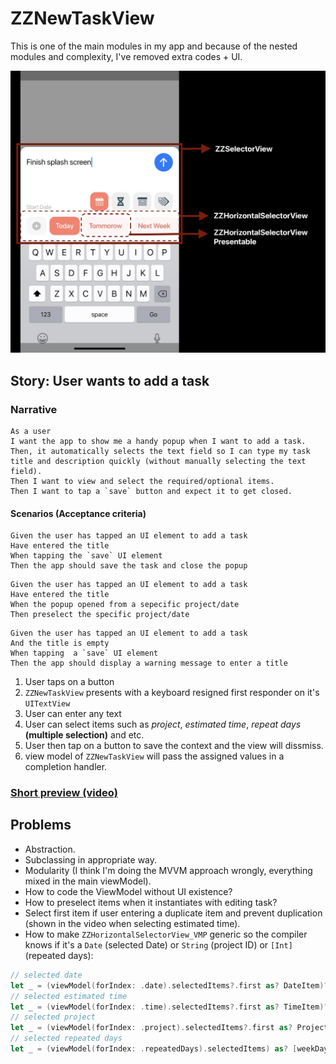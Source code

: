 # ZZNewTaskView
This is one of the main modules in my app and because of the nested modules and complexity, I've removed extra codes + UI.

![Preview](/Resources/UI.png)

## Story: User wants to add a task

### Narrative
```
As a user
I want the app to show me a handy popup when I want to add a task.
Then, it automatically selects the text field so I can type my task title and description quickly (without manually selecting the text field).
Then I want to view and select the required/optional items.
Then I want to tap a `save` button and expect it to get closed.
```

#### Scenarios (Acceptance criteria)
```
Given the user has tapped an UI element to add a task
Have entered the title
When tapping the `save` UI element
Then the app should save the task and close the popup
```
```
Given the user has tapped an UI element to add a task
Have entered the title
When the popup opened from a sepecific project/date
Then preselect the specific project/date
```
```
Given the user has tapped an UI element to add a task
And the title is empty
When tapping  a `save` UI element
Then the app should display a warning message to enter a title
```

1. User taps on a button
2. `ZZNewTaskView` presents with a keyboard resigned first responder on it's `UITextView`
3. User can enter any text
4. User can select items such as _project_, _estimated time_, _repeat days_ **(multiple selection)** and etc.
5. User then tap on a button to save the context and the view will dissmiss.
6. view model of `ZZNewTaskView` will pass the assigned values in a completion handler.

### [Short preview (video)](/Resources/Preview.MP4)

## Problems
- Abstraction.
- Subclassing in appropriate way.
- Modularity (I think I'm doing the MVVM approach wrongly, everything mixed in the main viewModel).
- How to code the ViewModel without UI existence?
- How to preselect items when it instantiates with editing task?
- Select first item if user entering a duplicate item and prevent duplication (shown in the video when selecting estimated time).
- How to make `ZZHorizontalSelectorView_VMP` generic so the compiler knows if it's a `Date` (selected Date) or `String` (project ID) or `[Int]` (repeated days):
``` Swift
// selected date
let _ = (viewModel(forIndex: .date).selectedItems?.first as? DateItem)?.date
// selected estimated time
let _ = (viewModel(forIndex: .time).selectedItems?.first as? TimeItem)?.time ?? 0
// selected project
let _ = (viewModel(forIndex: .project).selectedItems?.first as? Project)
// selected repeated days
let _ = (viewModel(forIndex: .repeatedDays).selectedItems) as? [weekDayItem]
```
